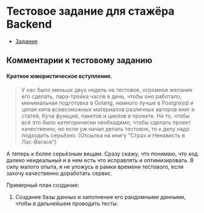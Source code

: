 # Тестовое задание для стажёра Backend

- [Задание](./Task.md)

## Комментарии к тестовому заданию

#### Краткое юмористическое вступление.
> У нас было меньше двух недель на тестовое, огромное желание его сделать, пара-тройка часов в день, чтобы оно работало,
минимальная подготовка в Golang, немного лучше в Postgresql и целая кипа всевозможных материалов различных авторов книг и статей,
Куча функций, пакетов и циклов в проекте. Не то, чтобы всё это было категорически необходимо, чтобы сделать проект качественно, 
но если уж начал делать тестовое, то к делу надо подходить серьёзно. (Отсылка на книгу "Страх и Ненависть в Лас-Вегасе")

А теперь к более серьёзным вещам. Сразу скажу, что понимаю, что код далеко неидеальный и в нем есть что исправлять и оптимизировать.
В силу малого опыта, я не уложусь в рамки времени тестового, если захочу качественно доработать сервис.

Примерный план создания:
1. Создание базы данных и заполнение его рандомными данными, чтобы в дальнейшем проводить тесты.